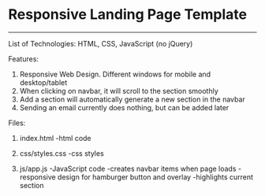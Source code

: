# Responsive Landing Page Template
***
List of Technologies:
HTML, CSS, JavaScript (no jQuery)

Features:
1. Responsive Web Design. Different windows for mobile and desktop/tablet
2. When clicking on navbar, it will scroll to the section smoothly
3. Add a section will automatically generate a new section in the navbar
4. Sending an email currently does nothing, but can be added later

Files:

1. index.html
   -html code
  
2. css/styles.css
   -css styles
  
3. js/app.js
   -JavaScript code
   -creates navbar items when page loads
   -responsive design for hamburger button and overlay
   -highlights current section
